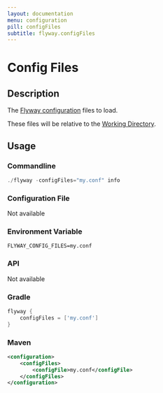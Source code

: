 ```yaml
---
layout: documentation
menu: configuration
pill: configFiles
subtitle: flyway.configFiles
---
```


# Config Files

## Description
The [Flyway configuration](/documentation/configfiles) files to load.

These files will be relative to the [Working Directory](/documentation/configuration/workingDirectory).

## Usage

### Commandline
```powershell
./flyway -configFiles="my.conf" info
```

### Configuration File
Not available

### Environment Variable
```properties
FLYWAY_CONFIG_FILES=my.conf
```

### API
Not available

### Gradle
```groovy
flyway {
    configFiles = ['my.conf']
}
```

### Maven
```xml
<configuration>
    <configFiles>
        <configFile>my.conf</configFile>
    </configFiles>
</configuration>
```